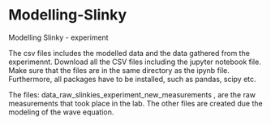 # Modelling-Slinky
Modelling Slinky - experiment

The csv files includes the modelled data and the data gathered from the experimennt. 
Download all the CSV files including the jupyter notebook file.
Make sure that the files are in the same directory as the ipynb file. Furthermore, all packages have to be installed, such as pandas, scipy etc.

The files: data_raw_slinkies_experiment_new_measurements , are the raw measurements that took place in the lab. 
The other files are created due the modeling of the wave equation.
